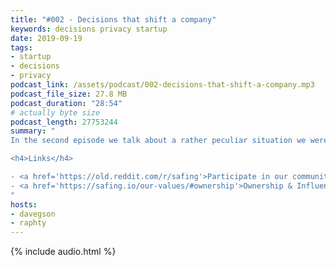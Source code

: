 ```yaml
---
title: "#002 - Decisions that shift a company"
keywords: decisions privacy startup
date: 2019-09-19
tags:
- startup
- decisions
- privacy
podcast_link: /assets/podcast/002-decisions-that-shift-a-company.mp3
podcast_file_size: 27.8 MB
podcast_duration: "28:54"
# actually byte size
podcast_length: 27753244
summary: "
In the second episode we talk about a rather peculiar situation we were in for most of our journey and the challenges it brought along. We then go on to discuss how we came to a decision which shifted our company as a whole and how it will impact our future.

<h4>Links</h4>

- <a href='https://old.reddit.com/r/safing'>Participate in our community: r/safing</a><br/>
- <a href='https://safing.io/our-values/#ownership'>Ownership & Influences of Safing</a><br/>
"
hosts:
- davegson
- raphty
---
```


{% include audio.html %}
